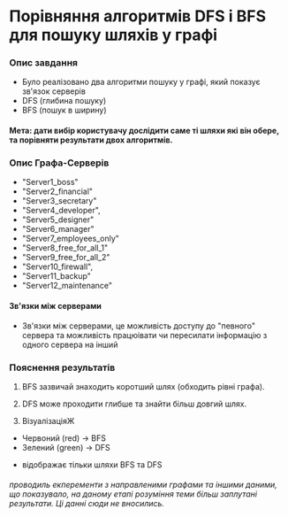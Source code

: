 
# Порівняння алгоритмів DFS і BFS для пошуку шляхів у графі

### Опис завдання

 - Було реалізовано два алгоритми пошуку у графі, який показує зв'язок серверів
  - DFS (глибина пошуку)
  - BFS (пошук в ширину)

#### Мета: дати вибір користувачу дослідити саме ті шляхи які він обере, та порівняти результати двох алгоритмів.

###  Опис Графа-Серверів

- "Server1_boss"
- "Server2_financial"
- "Server3_secretary"
- "Server4_developer",
- "Server5_designer"
- "Server6_manager"
- "Server7_employees_only"
- "Server8_free_for_all_1"
- "Server9_free_for_all_2"
- "Server10_firewall",
- "Server11_backup"
- "Server12_maintenance"

#### Зв'язки між серверами
 -  Зв'язки між серверами, це можливість доступу до "певного" сервера та можливість працюівати чи пересилати інформацію з одного сервера на інший


### Пояснення результатів

1. BFS зазвичай знаходить коротший шлях (обходить рівні графа).

2. DFS може проходити глибше та знайти більш довгий шлях.

3. ВізуалізаціяЖ
 - Червоний (red) → BFS
 - Зелений (green) → DFS

 * відображає тільки шляхи BFS та DFS


###### проводиль екперементи з направленими графами та іншими даними, що показувало, на даному етапі розуміння теми більш заплутані результати. Ці данні сюди не вносились.
